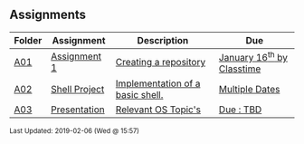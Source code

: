 ## Assignments
| Folder | Assignment | Description | Due|
 | ------------|------------|------------|------------|
 | [A01](https://github.com/rugbyprof/5143-Operating-Systems/tree/master/Assignments/A01) | [ Assignment 1 ](https://github.com/rugbyprof/5143-Operating-Systems/tree/master/Assignments/A01) | [ Creating a repository](https://github.com/rugbyprof/5143-Operating-Systems/tree/master/Assignments/A01) | [January 16<sup>th</sup> by Classtime](https://github.com/rugbyprof/5143-Operating-Systems/tree/master/Assignments/A01) |
 | [A02](https://github.com/rugbyprof/5143-Operating-Systems/tree/master/Assignments/A02) | [ Shell Project ](https://github.com/rugbyprof/5143-Operating-Systems/tree/master/Assignments/A02) | [ Implementation of a basic shell.](https://github.com/rugbyprof/5143-Operating-Systems/tree/master/Assignments/A02) | [Multiple Dates](https://github.com/rugbyprof/5143-Operating-Systems/tree/master/Assignments/A02) |
 | [A03](https://github.com/rugbyprof/5143-Operating-Systems/tree/master/Assignments/A03) | [ Presentation ](https://github.com/rugbyprof/5143-Operating-Systems/tree/master/Assignments/A03) | [ Relevant OS Topic's](https://github.com/rugbyprof/5143-Operating-Systems/tree/master/Assignments/A03) | [Due : TBD](https://github.com/rugbyprof/5143-Operating-Systems/tree/master/Assignments/A03) |

<sup>Last Updated: 2019-02-06 (Wed @ 15:57)</sup>